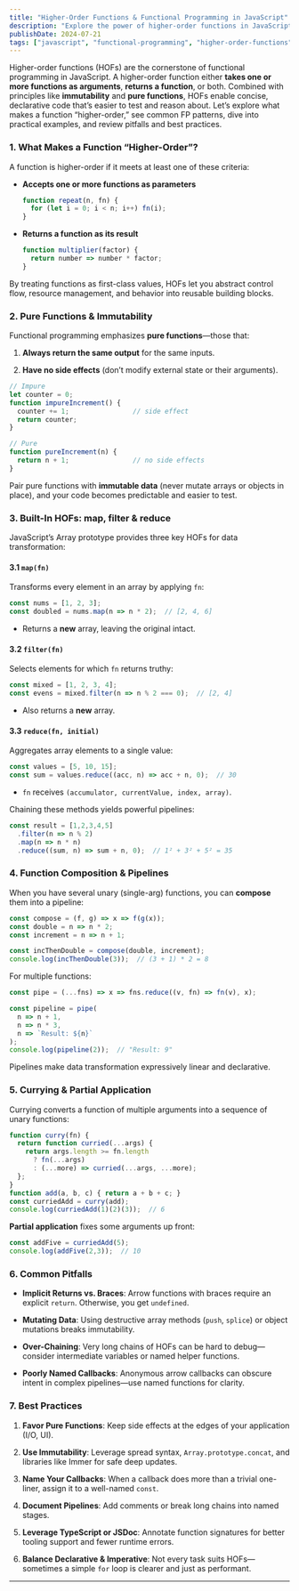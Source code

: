 ```yaml
---
title: "Higher-Order Functions & Functional Programming in JavaScript"
description: "Explore the power of higher-order functions in JavaScript, including common patterns, practical examples, and best practices for functional programming."
publishDate: 2024-07-21
tags: ["javascript", "functional-programming", "higher-order-functions", "web-development"]
---
```


Higher-order functions (HOFs) are the cornerstone of functional programming in JavaScript. A higher-order function either **takes one or more functions as arguments**, **returns a function**, or both. Combined with principles like **immutability** and **pure functions**, HOFs enable concise, declarative code that’s easier to test and reason about. Let’s explore what makes a function “higher-order,” see common FP patterns, dive into practical examples, and review pitfalls and best practices.

### 1. What Makes a Function “Higher-Order”?

A function is higher-order if it meets at least one of these criteria:

- **Accepts one or more functions as parameters**
    
    ```js
    function repeat(n, fn) {
      for (let i = 0; i < n; i++) fn(i);
    }
    ```
    
- **Returns a function as its result**
    
    ```js
    function multiplier(factor) {
      return number => number * factor;
    }
    ```
    

By treating functions as first-class values, HOFs let you abstract control flow, resource management, and behavior into reusable building blocks.

### 2. Pure Functions & Immutability

Functional programming emphasizes **pure functions**—those that:

1. **Always return the same output** for the same inputs.
    
2. **Have no side effects** (don’t modify external state or their arguments).
    

```js
// Impure
let counter = 0;
function impureIncrement() {
  counter += 1;                // side effect
  return counter;
}

// Pure
function pureIncrement(n) {
  return n + 1;                // no side effects
}
```

Pair pure functions with **immutable data** (never mutate arrays or objects in place), and your code becomes predictable and easier to test.

### 3. Built-In HOFs: map, filter & reduce

JavaScript’s Array prototype provides three key HOFs for data transformation:

#### 3.1 `map(fn)`

Transforms every element in an array by applying `fn`:

```js
const nums = [1, 2, 3];
const doubled = nums.map(n => n * 2);  // [2, 4, 6]
```

- Returns a **new** array, leaving the original intact.
    

#### 3.2 `filter(fn)`

Selects elements for which `fn` returns truthy:

```js
const mixed = [1, 2, 3, 4];
const evens = mixed.filter(n => n % 2 === 0);  // [2, 4]
```

- Also returns a **new** array.
    

#### 3.3 `reduce(fn, initial)`

Aggregates array elements to a single value:

```js
const values = [5, 10, 15];
const sum = values.reduce((acc, n) => acc + n, 0);  // 30
```

- `fn` receives `(accumulator, currentValue, index, array)`.
    

Chaining these methods yields powerful pipelines:

```js
const result = [1,2,3,4,5]
  .filter(n => n % 2)
  .map(n => n * n)
  .reduce((sum, n) => sum + n, 0);  // 1² + 3² + 5² = 35
```

### 4. Function Composition & Pipelines

When you have several unary (single-arg) functions, you can **compose** them into a pipeline:

```js
const compose = (f, g) => x => f(g(x));
const double = n => n * 2;
const increment = n => n + 1;

const incThenDouble = compose(double, increment);
console.log(incThenDouble(3));  // (3 + 1) * 2 = 8
```

For multiple functions:

```js
const pipe = (...fns) => x => fns.reduce((v, fn) => fn(v), x);

const pipeline = pipe(
  n => n + 1,
  n => n * 3,
  n => `Result: ${n}`
);
console.log(pipeline(2));  // "Result: 9"
```

Pipelines make data transformation expressively linear and declarative.

### 5. Currying & Partial Application

Currying converts a function of multiple arguments into a sequence of unary functions:

```js
function curry(fn) {
  return function curried(...args) {
    return args.length >= fn.length
      ? fn(...args)
      : (...more) => curried(...args, ...more);
  };
}
function add(a, b, c) { return a + b + c; }
const curriedAdd = curry(add);
console.log(curriedAdd(1)(2)(3));  // 6
```

**Partial application** fixes some arguments up front:

```js
const addFive = curriedAdd(5);
console.log(addFive(2,3));  // 10
```

### 6. Common Pitfalls

- **Implicit Returns vs. Braces**: Arrow functions with braces require an explicit `return`. Otherwise, you get `undefined`.
    
- **Mutating Data**: Using destructive array methods (`push`, `splice`) or object mutations breaks immutability.
    
- **Over-Chaining**: Very long chains of HOFs can be hard to debug—consider intermediate variables or named helper functions.
    
- **Poorly Named Callbacks**: Anonymous arrow callbacks can obscure intent in complex pipelines—use named functions for clarity.
    

### 7. Best Practices

1. **Favor Pure Functions**: Keep side effects at the edges of your application (I/O, UI).
    
2. **Use Immutability**: Leverage spread syntax, `Array.prototype.concat`, and libraries like Immer for safe deep updates.
    
3. **Name Your Callbacks**: When a callback does more than a trivial one-liner, assign it to a well-named `const`.
    
4. **Document Pipelines**: Add comments or break long chains into named stages.
    
5. **Leverage TypeScript or JSDoc**: Annotate function signatures for better tooling support and fewer runtime errors.
    
6. **Balance Declarative & Imperative**: Not every task suits HOFs—sometimes a simple `for` loop is clearer and just as performant.
    

---
